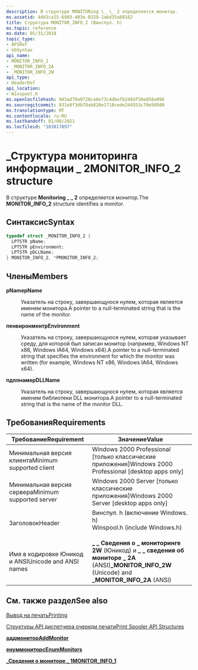 ```yaml
---
description: В структуре MONITORing \_ \_ 2 определяется монитор.
ms.assetid: 4dd1ca15-6983-403e-8159-1a6d35a88162
title: Структура MONITOR_INFO_2 (Винспул. h)
ms.topic: reference
ms.date: 05/31/2018
topic_type:
- APIRef
- kbSyntax
api_name:
- MONITOR_INFO_2
- _MONITOR_INFO_2A
- _MONITOR_INFO_2W
api_type:
- HeaderDef
api_location:
- Winspool.h
ms.openlocfilehash: 9d3ad70a0728ca6e73c4dbefb248df58e858a996
ms.sourcegitcommit: 831e8f3db78ab820e1710cede244553c70e50500
ms.translationtype: MT
ms.contentlocale: ru-RU
ms.lasthandoff: 01/08/2021
ms.locfileid: "103817897"
---
```

# <a name="monitor_info_2-structure"></a><span data-ttu-id="d975f-103">\_Структура мониторинга информации \_ 2</span><span class="sxs-lookup"><span data-stu-id="d975f-103">MONITOR\_INFO\_2 structure</span></span>

<span data-ttu-id="d975f-104">В структуре **Monitoring \_ \_ 2** определяется монитор.</span><span class="sxs-lookup"><span data-stu-id="d975f-104">The **MONITOR\_INFO\_2** structure identifies a monitor.</span></span>

## <a name="syntax"></a><span data-ttu-id="d975f-105">Синтаксис</span><span class="sxs-lookup"><span data-stu-id="d975f-105">Syntax</span></span>


```C++
typedef struct _MONITOR_INFO_2 {
  LPTSTR pName;
  LPTSTR pEnvironment;
  LPTSTR pDLLName;
} MONITOR_INFO_2, *PMONITOR_INFO_2;
```



## <a name="members"></a><span data-ttu-id="d975f-106">Члены</span><span class="sxs-lookup"><span data-stu-id="d975f-106">Members</span></span>

<dl> <dt>

<span data-ttu-id="d975f-107">**pName**</span><span class="sxs-lookup"><span data-stu-id="d975f-107">**pName**</span></span>
</dt> <dd>

<span data-ttu-id="d975f-108">Указатель на строку, завершающуюся нулем, которая является именем монитора.</span><span class="sxs-lookup"><span data-stu-id="d975f-108">A pointer to a null-terminated string that is the name of the monitor.</span></span>

</dd> <dt>

<span data-ttu-id="d975f-109">**пенвиронмент**</span><span class="sxs-lookup"><span data-stu-id="d975f-109">**pEnvironment**</span></span>
</dt> <dd>

<span data-ttu-id="d975f-110">Указатель на строку, завершающуюся нулем, которая указывает среду, для которой был записан монитор (например, Windows NT x86, Windows IA64, Windows x64).</span><span class="sxs-lookup"><span data-stu-id="d975f-110">A pointer to a null-terminated string that specifies the environment for which the monitor was written (for example, Windows NT x86, Windows IA64, Windows x64).</span></span>

</dd> <dt>

<span data-ttu-id="d975f-111">**пдллнаме**</span><span class="sxs-lookup"><span data-stu-id="d975f-111">**pDLLName**</span></span>
</dt> <dd>

<span data-ttu-id="d975f-112">Указатель на строку, завершающуюся нулем, которая является именем библиотеки DLL монитора.</span><span class="sxs-lookup"><span data-stu-id="d975f-112">A pointer to a null-terminated string that is the name of the monitor DLL.</span></span>

</dd> </dl>

## <a name="requirements"></a><span data-ttu-id="d975f-113">Требования</span><span class="sxs-lookup"><span data-stu-id="d975f-113">Requirements</span></span>



| <span data-ttu-id="d975f-114">Требование</span><span class="sxs-lookup"><span data-stu-id="d975f-114">Requirement</span></span> | <span data-ttu-id="d975f-115">Значение</span><span class="sxs-lookup"><span data-stu-id="d975f-115">Value</span></span> |
|-------------------------------------|-----------------------------------------------------------------------------------------------------------|
| <span data-ttu-id="d975f-116">Минимальная версия клиента</span><span class="sxs-lookup"><span data-stu-id="d975f-116">Minimum supported client</span></span><br/> | <span data-ttu-id="d975f-117">Windows 2000 Professional \[только классические приложения\]</span><span class="sxs-lookup"><span data-stu-id="d975f-117">Windows 2000 Professional \[desktop apps only\]</span></span><br/>                                                |
| <span data-ttu-id="d975f-118">Минимальная версия сервера</span><span class="sxs-lookup"><span data-stu-id="d975f-118">Minimum supported server</span></span><br/> | <span data-ttu-id="d975f-119">Windows 2000 Server \[только классические приложения\]</span><span class="sxs-lookup"><span data-stu-id="d975f-119">Windows 2000 Server \[desktop apps only\]</span></span><br/>                                                      |
| <span data-ttu-id="d975f-120">Заголовок</span><span class="sxs-lookup"><span data-stu-id="d975f-120">Header</span></span><br/>                   | <dl> <span data-ttu-id="d975f-121"><dt>Винспул. h (включение Windows. h)</dt></span><span class="sxs-lookup"><span data-stu-id="d975f-121"><dt>Winspool.h (include Windows.h)</dt></span></span> </dl> |
| <span data-ttu-id="d975f-122">Имя в кодировке Юникод и ANSI</span><span class="sxs-lookup"><span data-stu-id="d975f-122">Unicode and ANSI names</span></span><br/>   | <span data-ttu-id="d975f-123">**\_ \_ Сведения о \_ мониторинге 2W** (Юникод) и **\_ \_ сведения об мониторе \_ 2A** (ANSI)</span><span class="sxs-lookup"><span data-stu-id="d975f-123">**\_MONITOR\_INFO\_2W** (Unicode) and **\_MONITOR\_INFO\_2A** (ANSI)</span></span><br/>                           |



## <a name="see-also"></a><span data-ttu-id="d975f-124">См. также раздел</span><span class="sxs-lookup"><span data-stu-id="d975f-124">See also</span></span>

<dl> <dt>

[<span data-ttu-id="d975f-125">Вывод на печать</span><span class="sxs-lookup"><span data-stu-id="d975f-125">Printing</span></span>](printdocs-printing.md)
</dt> <dt>

[<span data-ttu-id="d975f-126">Структуры API диспетчера очереди печати</span><span class="sxs-lookup"><span data-stu-id="d975f-126">Print Spooler API Structures</span></span>](printing-and-print-spooler-structures.md)
</dt> <dt>

[<span data-ttu-id="d975f-127">**аддмонитор**</span><span class="sxs-lookup"><span data-stu-id="d975f-127">**AddMonitor**</span></span>](addmonitor.md)
</dt> <dt>

[<span data-ttu-id="d975f-128">**енуммониторс**</span><span class="sxs-lookup"><span data-stu-id="d975f-128">**EnumMonitors**</span></span>](enummonitors.md)
</dt> <dt>

[<span data-ttu-id="d975f-129">**\_Сведения о мониторе \_ 1**</span><span class="sxs-lookup"><span data-stu-id="d975f-129">**MONITOR\_INFO\_1**</span></span>](monitor-info-1.md)
</dt> </dl>

 

 




